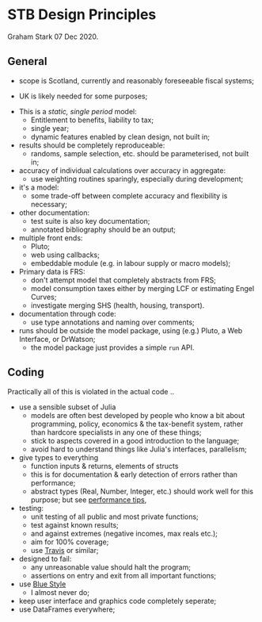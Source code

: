 # STB Design Principles

Graham Stark 07 Dec 2020.

## General

* scope is Scotland, currently and reasonably foreseeable fiscal systems;
 - UK is likely needed for some purposes;
* This is a *static, single period* model:
  - Entitlement to benefits, liability to tax;
  - single year;
  - dynamic features enabled by clean design, not built in;
* results should be completely reproduceable:
  - randoms, sample selection, etc. should be parameterised, not built in;
* accuracy of individual calculations over accuracy in aggregate:
  - use weighting routines sparingly, especially during development;
* it's a model:
  - some trade-off between complete accuracy and flexibility is necessary;
* other documentation: 
   - test suite is also key documentation;
   - annotated bibliography should be an output;
* multiple front ends:
   - Pluto;
   - web using callbacks;
   - embeddable module (e.g. in labour supply or macro models);
* Primary data is FRS:
   - don't attempt model that completely abstracts from FRS;
   - model consumption taxes either by merging LCF or estimating Engel Curves;
   - investigate merging SHS (health, housing, transport).
* documentation through code:
   - use type annotations and naming over comments;
* runs should be outside the model package, using (e.g.) Pluto, a Web Interface, or DrWatson;
   - the model package just provides a simple `run` API.
 
## Coding

Practically all of this is violated in the actual code ..

* use a sensible subset of Julia 
   - models are often best developed by people who know a bit about programming, policy, economics & the
     tax-benefit system, rather than hardcore specialists in any one of these things;
   - stick to aspects covered in a good introduction to the language;
   - avoid hard to understand things like Julia's interfaces, parallelism;
* give types to everything
   - function inputs & returns, elements of structs
   - this is for documentation & early detection of errors rather than
     performance;
   - abstract types (Real, Number, Integer, etc.) should work well for
     this purpose; but see [performance tips](https://docs.julialang.org/en/v1/manual/performance-tips/#Avoid-fields-with-abstract-type), 
* testing: 
   - unit testing of all public and most private functions;
   - test against known results;
   - and against extremes (negative incomes, max reals etc.);
   - aim for 100% coverage;
   - use [Travis](https://travis-ci.com/grahamstark/ScottishTaxBenefitModel.jl) or similar;
* designed to fail:
   - any unreasonable value should halt the program;
   - assertions on entry and exit from all important functions;
* use [Blue Style](https://github.com/invenia/BlueStyle)
   - I almost never do;
* keep user interface and graphics code completely seperate;
* use DataFrames everywhere;